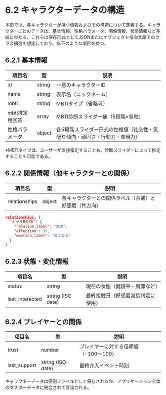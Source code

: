 
# 6.2 キャラクターデータの構造

本節では、各キャラクターが持つ情報およびその構造について定義する。キャラクターごとのデータは、基本情報、性格パラメータ、関係情報、状態情報など多岐にわたる。これらは保存形式としてJSONまたはオブジェクト指向言語でのクラス構造を想定しており、以下のような項目を持つ。

## 6.2.1 基本情報

| 項目名       | 型     | 説明 |
|------------|--------|------|
| id         | string | 一意のキャラクターID |
| name       | string | 表示名（ニックネーム） |
| mbti       | string | MBTIタイプ（省略可）|
| mbti推定用回答 | array  | MBTI診断スライダー値（5段階×各軸） |
| 性格パラメータ | object | 各5段階スライダー形式の性格値（社交性・気配り傾向・頑固さ・行動力・表現力） |

※MBTIタイプは、ユーザーが直接指定することも、診断スライダーによって推定することも可能である。

## 6.2.2 関係情報（他キャラクターとの関係）

| 項目名 | 型 | 説明 |
|--------|----|------|
| relationships | object | 各キャラクターとの関係ラベル（共通）と好感度（片方向） |

```json
relationships: {
  "キャラBのID": {
    "relation_label": "友達",
    "affection": 35,
    "emotion_label": "気になる"
  }
}
```

## 6.2.3 状態・変化情報

| 項目名 | 型 | 説明 |
|--------|----|------|
| status         | string | 現在の状態（就寝中・風邪など） |
| last_interacted | string (ISO date) | 最終接触日（好感度減衰判定に使用） |

## 6.2.4 プレイヤーとの関係

| 項目名 | 型 | 説明 |
|--------|----|------|
| trust        | number | プレイヤーに対する信頼度（-100〜100） |
| last_support | string (ISO date) | 最終介入イベント時刻 |

キャラクターデータは個別ファイルとして保存されるか、アプリケーション全体のマスターデータに統合されて管理される。
